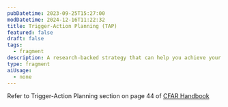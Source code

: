 ```yaml
---
pubDatetime: 2023-09-25T15:27:00
modDatetime: 2024-12-16T11:22:32
title: Trigger-Action Planning (TAP)
featured: false
draft: false
tags:
  - fragment
description: A research-backed strategy that can help you achieve your goals and improve your habits.
type: fragment
aiUsage:
  - none
---
```


Refer to Trigger-Action Planning section on page 44 of [CFAR Handbook](https://www.rationality.org/files/CFAR_Handbook_2021-01.pdf)
